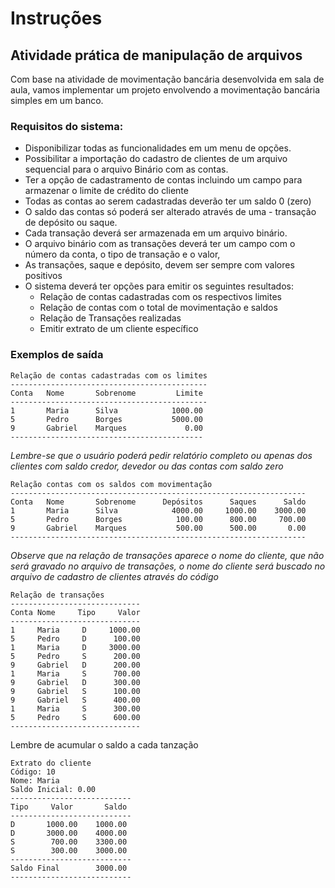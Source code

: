 # Instruções  
## Atividade prática de manipulação de arquivos

Com base na atividade de movimentação bancária desenvolvida em sala de aula, vamos implementar um projeto envolvendo a movimentação bancária simples em um banco.

### Requisitos do sistema:
- Disponibilizar todas as funcionalidades em um menu de opções.
- Possibilitar a importação do cadastro de clientes de um arquivo sequencial para o arquivo Binário com as contas.
- Ter a opção de cadastramento de contas incluindo um campo para armazenar o limite de crédito do cliente
- Todas as contas ao serem cadastradas deverão ter um saldo 0 (zero)
- O saldo das contas só poderá ser alterado através de uma - transação de depósito ou saque.
- Cada transação deverá ser armazenada em um arquivo binário.
- O arquivo binário com as transações deverá ter um campo com o número da conta, o tipo de transação e o valor, 
- As transações, saque e depósito,  devem ser sempre com valores positivos
- O sistema deverá ter opções para emitir os seguintes resultados:
	- Relação de contas cadastradas com os respectivos limites
	- Relação de contas com o total de movimentação e saldos
	- Relação de Transações realizadas
	- Emitir extrato de um cliente específico


### Exemplos de saída

```
Relação de contas cadastradas com os limites
--------------------------------------------
Conta   Nome       Sobrenome         Limite
--------------------------------------------
1       Maria      Silva            1000.00
5       Pedro      Borges           5000.00
9       Gabriel    Marques             0.00
-------------------------------------------
```
*Lembre-se que o usuário poderá pedir relatório completo ou apenas dos clientes com saldo credor, devedor ou das  contas com saldo zero*
```
Relação contas com os saldos com movimentação
------------------------------------------------------------------
Conta   Nome       Sobrenome      Depósitos      Saques      Saldo
1       Maria      Silva            4000.00     1000.00    3000.00
5       Pedro      Borges            100.00      800.00     700.00  
9       Gabriel    Marques           500.00      500.00       0.00
------------------------------------------------------------------
```

*Observe que na relação de transações aparece o nome do cliente, que não será gravado no arquivo de transações, o nome do cliente será buscado no arquivo de cadastro de clientes através do código* 
```
Relação de transações 
-----------------------------
Conta Nome     Tipo     Valor
-----------------------------
1     Maria     D     1000.00     
5     Pedro     D      100.00
1     Maria     D     3000.00
5     Pedro     S      200.00
9     Gabriel   D      200.00
1     Maria     S      700.00
9     Gabriel   D      300.00
9     Gabriel   S      100.00
9     Gabriel   S      400.00
1     Maria     S      300.00 
5     Pedro     S      600.00
-----------------------------
```
Lembre de acumular o saldo a cada tanzação
```
Extrato do cliente
Código: 10 
Nome: Maria
Saldo Inicial: 0.00
---------------------------
Tipo     Valor       Saldo
---------------------------
D       1000.00    1000.00 
D       3000.00    4000.00
S        700.00    3300.00
S        300.00    3000.00
---------------------------
Saldo Final        3000.00
---------------------------
```

